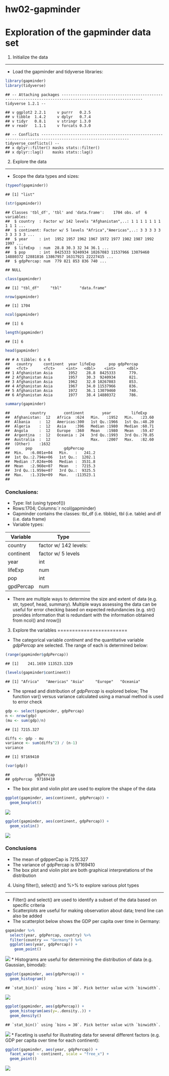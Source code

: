 hw02-gapminder
================

Exploration of the gapminder data set
=====================================

1. Initialize the data
----------------------

-   Load the gapminder and tidyverse libraries:

``` r
library(gapminder)
library(tidyverse)
```

    ## -- Attaching packages ---------------------------------------------------------------------------------------------------------- tidyverse 1.2.1 --

    ## v ggplot2 2.2.1     v purrr   0.2.5
    ## v tibble  1.4.2     v dplyr   0.7.4
    ## v tidyr   0.8.1     v stringr 1.3.0
    ## v readr   1.1.1     v forcats 0.3.0

    ## -- Conflicts ------------------------------------------------------------------------------------------------------------- tidyverse_conflicts() --
    ## x dplyr::filter() masks stats::filter()
    ## x dplyr::lag()    masks stats::lag()

2. Explore the data
-------------------

-   Scope the data types and sizes:

``` r
(typeof(gapminder))
```

    ## [1] "list"

``` r
(str(gapminder))
```

    ## Classes 'tbl_df', 'tbl' and 'data.frame':    1704 obs. of  6 variables:
    ##  $ country  : Factor w/ 142 levels "Afghanistan",..: 1 1 1 1 1 1 1 1 1 1 ...
    ##  $ continent: Factor w/ 5 levels "Africa","Americas",..: 3 3 3 3 3 3 3 3 3 3 ...
    ##  $ year     : int  1952 1957 1962 1967 1972 1977 1982 1987 1992 1997 ...
    ##  $ lifeExp  : num  28.8 30.3 32 34 36.1 ...
    ##  $ pop      : int  8425333 9240934 10267083 11537966 13079460 14880372 12881816 13867957 16317921 22227415 ...
    ##  $ gdpPercap: num  779 821 853 836 740 ...

    ## NULL

``` r
class(gapminder)
```

    ## [1] "tbl_df"     "tbl"        "data.frame"

``` r
nrow(gapminder)
```

    ## [1] 1704

``` r
ncol(gapminder)
```

    ## [1] 6

``` r
length(gapminder)
```

    ## [1] 6

``` r
head(gapminder)
```

    ## # A tibble: 6 x 6
    ##   country     continent  year lifeExp      pop gdpPercap
    ##   <fct>       <fct>     <int>   <dbl>    <int>     <dbl>
    ## 1 Afghanistan Asia       1952    28.8  8425333      779.
    ## 2 Afghanistan Asia       1957    30.3  9240934      821.
    ## 3 Afghanistan Asia       1962    32.0 10267083      853.
    ## 4 Afghanistan Asia       1967    34.0 11537966      836.
    ## 5 Afghanistan Asia       1972    36.1 13079460      740.
    ## 6 Afghanistan Asia       1977    38.4 14880372      786.

``` r
summary(gapminder)
```

    ##         country        continent        year         lifeExp     
    ##  Afghanistan:  12   Africa  :624   Min.   :1952   Min.   :23.60  
    ##  Albania    :  12   Americas:300   1st Qu.:1966   1st Qu.:48.20  
    ##  Algeria    :  12   Asia    :396   Median :1980   Median :60.71  
    ##  Angola     :  12   Europe  :360   Mean   :1980   Mean   :59.47  
    ##  Argentina  :  12   Oceania : 24   3rd Qu.:1993   3rd Qu.:70.85  
    ##  Australia  :  12                  Max.   :2007   Max.   :82.60  
    ##  (Other)    :1632                                                
    ##       pop              gdpPercap       
    ##  Min.   :6.001e+04   Min.   :   241.2  
    ##  1st Qu.:2.794e+06   1st Qu.:  1202.1  
    ##  Median :7.024e+06   Median :  3531.8  
    ##  Mean   :2.960e+07   Mean   :  7215.3  
    ##  3rd Qu.:1.959e+07   3rd Qu.:  9325.5  
    ##  Max.   :1.319e+09   Max.   :113523.1  
    ## 

### Conclusions:

-   Type: list (using typeof())
-   Rows:1704; Columns:\`r ncol(gapminder)
-   Gapminder contains the classes: tbl\_df (i.e. tibble), tbl (i.e. table) and df (i.e. data frame)
-   Variable types:

| **Variable** | **Type**              |
|--------------|-----------------------|
| country      | factor w/ 142 levels: |
| continent    | factor w/ 5 levels    |
| year         | int                   |
| lifeExp      | num                   |
| pop          | int                   |
| gpdPercap    | num                   |

-   There are multiple ways to determine the size and extent of data (e.g. str, typeof, head, summary). Multiple ways assessing the data can be useful for error checking based on expected redundancies (e.g. str() provides information that is redundant with the information obtained from ncol() and nrow())

3. Explore the variables
========================

-   The categorical variable *continent* and the quantitative variable *gdpPercap* are selected. The range of each is determined below:

``` r
(range(gapminder$gdpPercap))
```

    ## [1]    241.1659 113523.1329

``` r
(levels(gapminder$continent))
```

    ## [1] "Africa"   "Americas" "Asia"     "Europe"   "Oceania"

-   The spread and distribution of *gdpPercap* is explored below; The function var() versus variance calculated using a manual method is used to error check

``` r
gdp <- select(gapminder, gdpPercap)
n <- nrow(gdp)
(mu <- sum(gdp)/n)
```

    ## [1] 7215.327

``` r
diffs <- gdp - mu
variance <- sum(diffs^2) / (n-1)
variance
```

    ## [1] 97169410

``` r
(var(gdp))
```

    ##           gdpPercap
    ## gdpPercap  97169410

-   The box plot and violin plot are used to explore the shape of the data

``` r
ggplot(gapminder, aes(continent, gdpPercap)) +
  geom_boxplot()
```

![](hw02-gapminder_files/figure-markdown_github/unnamed-chunk-5-1.png)

``` r
ggplot(gapminder, aes(continent, gdpPercap)) +
  geom_violin()
```

![](hw02-gapminder_files/figure-markdown_github/unnamed-chunk-6-1.png)

### Conclusions

-   The mean of gdpperCap is 7215.327
-   The variance of gdpPercap is 97169410
-   The box plot and violin plot are both graphical interpretations of the distribution

4. Using filter(), select() and %&gt;% to explore various plot types
--------------------------------------------------------------------

-   Filter() and select() are used to identify a subset of the data based on specific criteria
-   Scatterplots are useful for making observation about data; trend line can also be added
-   The scatterplot below shows the GDP per capita over time in Germany:

``` r
gapminder %>% 
  select(year, gdpPercap, country) %>% 
  filter(country == "Germany") %>% 
  ggplot(aes(year, gdpPercap)) +
    geom_point()
```

![](hw02-gapminder_files/figure-markdown_github/unnamed-chunk-7-1.png) \* Histograms are useful for determining the distribution of data (e.g. Gaussian, bimodal):

``` r
ggplot(gapminder, aes(gdpPercap)) +
  geom_histogram()
```

    ## `stat_bin()` using `bins = 30`. Pick better value with `binwidth`.

![](hw02-gapminder_files/figure-markdown_github/unnamed-chunk-8-1.png)

``` r
ggplot(gapminder, aes(gdpPercap)) +
  geom_histogram(aes(y=..density..)) +
  geom_density()
```

    ## `stat_bin()` using `bins = 30`. Pick better value with `binwidth`.

![](hw02-gapminder_files/figure-markdown_github/unnamed-chunk-8-2.png) \* Faceting is useful for illustrating data for several different factors (e.g. GDP per capita over time for each continent):

``` r
ggplot(gapminder, aes(year, gdpPercap)) +
  facet_wrap( ~ continent, scale = "free_x") +
  geom_point()
```

![](hw02-gapminder_files/figure-markdown_github/unnamed-chunk-9-1.png)
